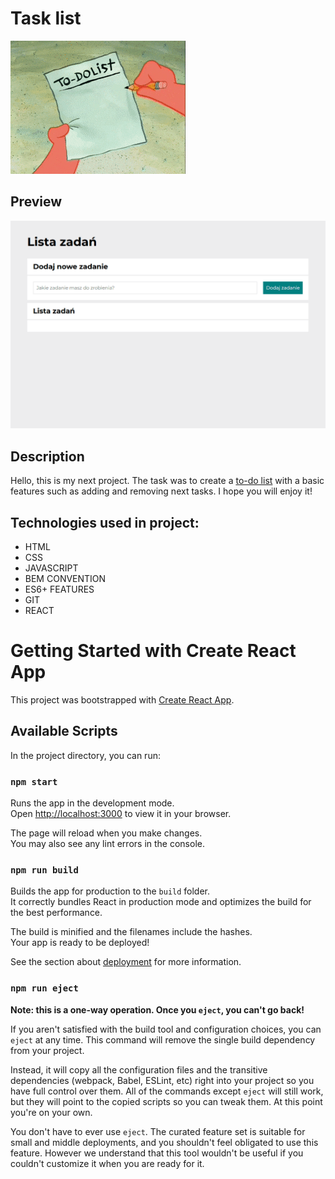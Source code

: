 # Task list

![Task list](https://raw.githubusercontent.com/kozlowskiigor/task-list-react/main/images/CreamyVastLeech-max-1mb.gif)

## Preview

![My website](https://raw.githubusercontent.com/kozlowskiigor/simple-to-do-list/main/To-doAnimation2.gif)
## **Description**

Hello, this is my next project. The task was to create a [to-do list](https://kozlowskiigor.github.io/simple-to-do-list/simpleToDoList.html) with a basic features such as adding and removing next tasks. I hope you will enjoy it!
## **Technologies used in project:**
- HTML
- CSS
- JAVASCRIPT
- BEM CONVENTION
- ES6+ FEATURES
- GIT
- REACT

# Getting Started with Create React App

This project was bootstrapped with [Create React App](https://github.com/facebook/create-react-app).

## Available Scripts

In the project directory, you can run:

### `npm start`

Runs the app in the development mode.\
Open [http://localhost:3000](http://localhost:3000) to view it in your browser.

The page will reload when you make changes.\
You may also see any lint errors in the console.

### `npm run build`

Builds the app for production to the `build` folder.\
It correctly bundles React in production mode and optimizes the build for the best performance.

The build is minified and the filenames include the hashes.\
Your app is ready to be deployed!

See the section about [deployment](https://facebook.github.io/create-react-app/docs/deployment) for more information.

### `npm run eject`

**Note: this is a one-way operation. Once you `eject`, you can't go back!**

If you aren't satisfied with the build tool and configuration choices, you can `eject` at any time. This command will remove the single build dependency from your project.

Instead, it will copy all the configuration files and the transitive dependencies (webpack, Babel, ESLint, etc) right into your project so you have full control over them. All of the commands except `eject` will still work, but they will point to the copied scripts so you can tweak them. At this point you're on your own.

You don't have to ever use `eject`. The curated feature set is suitable for small and middle deployments, and you shouldn't feel obligated to use this feature. However we understand that this tool wouldn't be useful if you couldn't customize it when you are ready for it.